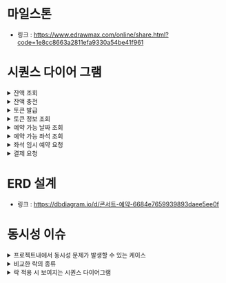 # 마일스톤
- 링크 : https://www.edrawmax.com/online/share.html?code=1e8cc8663a2811efa9330a54be41f961

# 시퀀스 다이어 그램
<details>
<summary>잔액 조회</summary>

### 잔액 조회
```mermaid
sequenceDiagram
    title 잔액 조회
    participant 사용자
    participant API
    participant 지갑
    participant 지갑DB as 지갑 DB
    participant 유저
    participant 유저DB as 유저 DB

    사용자 ->> API: 잔액 조회 요청
    API ->> 지갑: 지갑 및 사용자 정보 기반 요청

    지갑 ->> 지갑DB: 지갑 조회
    지갑DB -->> 지갑: 지갑 조회 결과
    지갑 -->> 사용자: 유효하지 않은 지갑
    지갑 ->> 유저: 유저 조회
    유저 ->> 유저DB: 유저 조회
    유저DB -->> 유저: 유저 조회 결과
    유저 -->> 사용자: 유효하지 않은 사용자
    유저 -->> 지갑: 유저 정보
    지갑 -->> 사용자: 지갑과 사용자의 정보가 일치하지 않음

    지갑 -->> API: 지갑 정보
    API -->> 사용자: 잔액 정보
```
</details>

<details>
<summary>잔액 충전</summary>

### 잔액 충전
```mermaid
sequenceDiagram
    title 잔액 충전
    participant 사용자
    participant API
    participant 지갑
    participant 지갑DB as 지갑 DB
    participant 유저
    participant 유저DB as 유저 DB

    사용자 ->> API: 잔액 충전 요청
    API ->> 지갑: 지갑 및 사용자 정보, 충전 금액 기반 요청

    지갑 -->> 사용자: 유효하지 않은 충전 금액 (음수)
    지갑 ->> 지갑DB: 지갑 조회
    지갑DB -->> 지갑: 지갑 조회 결과
    지갑 -->> 사용자: 유효하지 않은 지갑
    지갑 ->> 유저: 유저 조회
    유저 ->> 유저DB: 유저 조회
    유저DB -->> 유저: 유저 조회 결과
    유저 -->> 사용자: 유효하지 않은 사용자
    유저 -->> 지갑: 유저 정보
    지갑 -->> 사용자: 지갑과 사용자의 정보가 일치하지 않음

    지갑 ->> 지갑: 지갑 잔액 수정
    지갑 ->> 지갑DB: 지갑 잔액 업데이트
    지갑DB -->> 지갑: 업데이트 결과

    지갑 -->> API: 업데이트된 지갑 정보
    API -->> 사용자: 지갑 정보
```
</details>


<details>
<summary>토큰 발급</summary>

### 토큰 발급
```mermaid
sequenceDiagram
    title 토큰 발급
    participant 사용자
    participant API
    participant 토큰
    participant 유저
    participant 유저DB as 유저 DB
    participant 토큰DB as 토큰 DB

    사용자 ->> API: 토큰 발급 요청
    API ->> 토큰: 토큰 발급 요청

    토큰 ->> 유저: 유저 조회
    유저 ->> 유저DB: 유저 조회
    유저DB -->> 유저: 유저 조회 결과
    유저 -->> 사용자: 유효하지 않은 사용자

    토큰 ->> 토큰: 토큰 객체 생성
    토큰 ->> 토큰DB: 토큰 데이터 생성
    토큰DB -->> 토큰: 토큰 데이터 생성 결과

    토큰 -->> API: 토큰 정보
    API -->> 사용자: 토큰 정보
```
</details>

<details>
<summary>토큰 정보 조회</summary>

### 토큰 정보 조회
```mermaid
sequenceDiagram
    title 토큰 정보 조회
    participant 사용자
    participant API
    participant 토큰
    participant 토큰DB as 토큰 DB

    사용자 ->> API: 토큰 정보 조회
    API ->> 토큰: 토큰 기반 정보 조회

    토큰 ->> 토큰DB: 토큰 조회
    토큰DB -->> 토큰: 토큰 조회 결과
    토큰 -->> 사용자: 유효하지 않은 토큰

    토큰 -->> API: 토큰 정보
    API -->> 사용자: 토큰 정보 (남은시간, 유저 정보 등)
```
</details>

<details>
<summary>예약 가능 날짜 조회</summary>

### 예약 가능 날짜 조회
```mermaid
sequenceDiagram
    title 예약 가능 날짜 조회
    participant 사용자
    participant API
    participant 콘서트상세 as 콘서트 상세
    participant 토큰
    participant 토큰DB as 토큰 DB
    participant 콘서트상세DB as 콘서트 상세 DB

    사용자 ->> API: 예약 가능 날짜 조회
    API ->> 콘서트상세: 토큰 기반 예약 정보 요청

    콘서트상세 ->> 토큰: 토큰 조회
    토큰 ->> 토큰DB: 토큰 조회
    토큰DB -->> 토큰: 토큰 조회 결과
    토큰 -->> 사용자: 유효하지 않은 토큰
    토큰 -->> 사용자: 해당 토큰이 대기열에 포함되어있지 않음
    콘서트상세 ->> 콘서트상세DB: 예약 가능 콘서트 상세 리스트 조회
    콘서트상세DB -->> 콘서트상세: 예약 가능 콘서트 상세 리스트 결과

    콘서트상세 -->> API: 예약 가능 콘서트 상세 리스트
    API -->> 사용자: 예약 가능 콘서트 상세 리스트
```
</details>

<details>
<summary>예약 가능 좌석 조회</summary>

### 예약 가능 좌석 조회
```mermaid
sequenceDiagram
    title 예약 가능 좌석 조회
    participant 사용자
    participant API
    participant 좌석
    participant 토큰
    participant 토큰DB as 토큰 DB
    participant 콘서트상세 as 콘서트 상세
    participant 콘서트상세DB as 콘서트 상세 DB
    participant 좌석DB as 좌석 DB

    사용자 ->> API: 예약 가능 좌석 조회
    API ->> 좌석: 토큰, 콘서트 정보 기반 좌석 정보 요청

    좌석 ->> 토큰: 토큰 조회
    토큰 ->> 토큰DB: 토큰 조회
    토큰DB -->> 토큰: 토큰 조회 결과
    토큰 -->> 사용자: 유효하지 않은 토큰
    토큰 -->> 사용자: 해당 토큰이 대기열에 포함되어있지 않음
    좌석 ->> 콘서트상세: 콘서트 상세 조회
    콘서트상세 ->> 콘서트상세DB: 콘서트 상세 조회
    콘서트상세DB -->> 콘서트상세: 콘서트 상세 조회 결과
    콘서트상세 -->> 사용자: 유효하지 않은 콘서트 상세
    콘서트상세 -->> 사용자: 예약이 가능한 날짜가 아닌 경우
    좌석 ->> 좌석DB: 좌석 리스트 조회
    좌석DB -->> 좌석: 좌석 리스트 조회 결과

    좌석 -->> API: 좌석 전체 리스트
    API -->> 사용자: 좌석 리스트 (좌석 예약 가능/불가능 구분하여 표시)
```
</details>

<details>
<summary>좌석 임시 예약 요청</summary>

### 좌석 임시 예약 요청
```mermaid
sequenceDiagram
    title 좌석 임시 예약 요청
    participant 사용자
    participant API
    participant 좌석
    participant 토큰
    participant 토큰DB as 토큰 DB
    participant 콘서트상세 as 콘서트 상세
    participant 콘서트상세DB as 콘서트 상세 DB
    participant 좌석DB as 좌석 DB

    사용자 ->> API: 좌석 임시 예약 요청
    API ->> 좌석: 토큰, 좌석 기반 좌석 임시 예약 요청

    좌석 ->> 토큰: 토큰 조회
    토큰 ->> 토큰DB: 토큰 조회
    토큰DB -->> 토큰: 토큰 조회 결과
    토큰 -->> 사용자: 유효하지 않은 토큰
    토큰 -->> 사용자: 해당 토큰이 대기열에 포함되어있지 않음
    좌석 ->> 좌석DB: 좌석 조회
    좌석DB -->> 좌석: 좌석 조회 결과
    좌석 -->> 사용자: 유효하지 않은 좌석
    좌석 -->> 사용자: 이미 예약된 좌석
    좌석 ->> 콘서트상세: 콘서트 상세 조회
    콘서트상세 ->> 콘서트상세DB: 콘서트 상세 조회
    콘서트상세DB -->> 콘서트상세: 콘서트 상세 조회 결과
    콘서트상세 -->> 사용자: 유효하지 않은 콘서트 상세
    콘서트상세 -->> 사용자: 예약할 수 있는 기간이 아닌 경우

    좌석 ->> 좌석: 좌석 객체 생성
    좌석 ->> 좌석DB: 좌석 데이터 생성
    좌석DB -->> 좌석: 좌석 데이터 생성 결과

    좌석 -->> API: 생성된 좌석 정보
    API -->> 사용자: 좌석 정보
```

</details>


<details>
<summary>결제 요청</summary>

### 결제 요청
```mermaid
sequenceDiagram
    title 결제 요청
    participant 사용자
    participant API
    participant 결제
    participant 토큰
    participant 토큰DB as 토큰 DB
    participant 좌석
    participant 좌석DB as 좌석 DB
    participant 결제내역 as 결제 내역
    participant 결제내역DB as 결제 내역 DB

    사용자 ->> API: 좌석 임시 예약 요청
    API ->> 결제: 토큰, 좌석 기반 좌석 결제 요청

    결제 ->> 토큰: 토큰 조회
    토큰 ->> 토큰DB: 토큰 조회
    토큰DB -->> 토큰: 토큰 조회 결과
    토큰 -->> 사용자: 유효하지 않은 토큰
    토큰 -->> 사용자: 해당 토큰이 대기열에 포함되어있지 않음
    결제 ->> 좌석: 좌석 조회
    좌석 ->> 좌석DB: 좌석 조회
    좌석DB -->> 좌석: 좌석 조회 결과
    좌석 -->> 사용자: 유효하지 않은 좌석
    좌석 -->> 결제: 좌석 정보
    결제 -->> 사용자: 임시 예약되지 않은 좌석 (임시 예약 후 5분(특정시간)이 지난 경우도 동일)
    결제 -->> 사용자: 토큰의 사용자 정보와 임시 예약한 사용자 정보 불일치

    결제 ->> 결제: 결제 처리
    결제 ->> 결제내역: 결제 정보
    결제내역 ->> 결제내역: 결제 내역 객체 생성
    결제내역 ->> 결제내역DB: 결제 내역 데이터 생성
    결제내역DB -->> 결제내역: 결제 내역 데이터 생성 결과
    결제 ->> 토큰: 토큰 대기열 완료 처리
    토큰 ->> 토큰: 토큰 대기열 정보 업데이트
    토큰 ->> 토큰DB: 토큰 대기열 데이터 업데이트
    토큰DB -->> 토큰: 토큰 대기열 데이터 업데이트 결과

    결제 -->> API: 결제 완료
    API -->> 사용자: 결제 완료
```
</details>

# ERD 설계
- 링크 : https://dbdiagram.io/d/콘서트-예약-6684e7659939893daee5ee0f


# 동시성 이슈
<details>
<summary>프로젝트내에서 동시성 문제가 발생할 수 있는 케이스</summary>

### 프로젝트내에서 동시성 문제가 발생할 수 있는 케이스
- 좌석 임시 예약 (좌석 -> 분산락(Simple Lock) + 비관적락(S-Lock))
  - 여러명의 사용자가 동일한 좌석을 선택하여 예약하려고 하는 경우 분산락을 통해 한 명의 사용자에게만 Lock을 제공하며 빠르게 에러 처리
    - redis에 문제가 발생하는 경우 별도의 처리 필요...
  - 비관적락(S-Lock)을 사용하여, 다른 트랜잭션에서의 조회에 영향을 주지 않게 하여 비관적락 (X-Lock)에 비해 성능 향상
- 좌석 결제 (좌석 -> 낙관적 락, 지갑 -> 비관적 락 (X-Lock))
  - 좌석 결제는 한명의 사용자가 임시 예약한 좌석을 대상으로 결제를 하는 로직이기에 동시성 이슈가 많이 발생하지 않기에 낙관적 락 사용
  - 좌석에 대해 DB Lock을 사용하지 않고 있기에, DB Lock을 적용하는것에 비해 성능 향상
- 잔액 충전 (지갑 -> 비관적 락 (X-Lock))
  - 지갑의 경우 잔액에 대한 무결성을 지킬 수 있음
  - 여러명의 사용자가 동일한 계정으로 충전 및 결제를 하는 경우 모두 무결성을 지키며 처리 가능
</details>

<details>
<summary>비교한 락의 종류</summary>

### 비교한 락의 종류
- 낙관적 락
  - DB 락이 아닌 비지니스 로직에 대한 Lock
  - 트랜잭션 내에서 저장시 @version이 조회시점과 동일한지 확인 후 그렇지 않다면 Exception 발생
  - 장점
    - DB에 직접 Lock을 요청하는 것이 아닌, 저장 시점에 Version을 비교하는것이기에 속도가 다른 락에 비해 빠르다
  - 단점
    - 충돌이 많이 발생하는경우 오히려 비관적 락 보다 효율이 떨어질 수 있다.
    - 충돌로 인하여 재시도를 해야하는 경우 재시도 로직을 추가해야한다. 
    - Entity에 낙관적 락을 위한 필드가 추가되어야 한다. (ex. 번호 or 타임스탬프 ...)
- 비관적 락 (DB 락)
  - S-Lock (PESSIMISTIC_READ)
    - 다른 트랜잭션에서도 읽기는 가능하나, 쓰기가 불가능 한 Lock
    - 장점
      - 트랜잭션에서 S-Lock을 사용하는 동안 일관성 있는 데이터를 조회 할 수 있다. 
      - 여러 트랜잭션에서도 동일한 데이터를 조회할 수 있다.
    - 단점
      - 쓰기 작업이 들어가있는 경우 X-Lock 으로 승격되며, 여러 트랜잭션이 X-Lock 으로 승격할 시 Deadlock 이 발생한다.
        - 쓰기 작업을 진행하기 위해 S-Lock 이 모두 종료될 때까지 기다려야 하지만, 다른 트랜잭션에서도 수정을 하기 위해 대기하기때문에 Deadlock 발생
  - X-Lock (PESSIMISTIC_WRITE)
    - 다른 트랜잭션에서 읽기와 쓰기가 모두 불가능한 Lock
    - 장점
      - Lock을 획득할때 까지 대기하며, 모든 처리가 진행된다. (대기 시간이 길어질 경우 실패)
      - 다른 트랜잭션에서 읽기와 쓰기가 불가능하기에, 데이터에대한 무결성이 보장된다.
    - 단점
      - 한 트랜잭션이 Lock을 가지고 있으면, 다른 트랜잭션은 아무런 작업을 할 수 없어 서버 부하를 야기시킨다.
      - 트랜잭션의 범위가 클 경우 Deadlock 발생 확률이 올라간다.
- Redis를 이용한 분산 락 (다른 락과 함께 사용할 수 있다)
  - SimpleLock
    - key를 선점하여 Lock을 얻는 방식
    - 장점
      - 구현이 간단하며 속도가 빠르다.
    - 단점
      - Redis에 문제 발생하는 경우 정상적인 처리가 어렵다.
  - RedLock (Redisson 라이브러리 사용)
    - SimpleLock과 동일하게 key를 선점하지만, 여러개의 Redis를 사용하여 과반수 이상에서 락을 획득해 사용한다.
    - 장점
      - 여러개의 Redis를 사용하기에, 단일 Redis의 문제가 발생하는 경우 정상적인 처리가 가능하다
    - 단점
      - 최소 3개 이상의 Redis 인스턴스가 필요하다.
  - Spin Lock
    - 해당 쓰레드가 Lock을 얻을때 까지 계속해서 요청하는 방식
    - 장점
      - ???... 잘모르겠습니다 ㅜㅜ
    - 단점
      - 계속해서 요청을 하기에 자원을 낭비하게 되며 비효율 적이다.
</details>   


<details>
<summary>락 적용 시 보여지는 시퀀스 다이어그램</summary>

### 락 적용 시 보여지는 시퀀스 다이어그램
#### 좌석 임시 예약 (좌석 -> 분산락(Simple Lock) + 비관적락(S-Lock))
![스크린샷 2024-07-26 오전 3 27 08](https://github.com/user-attachments/assets/00436409-6cbd-4c41-833e-f2bd7550864d)
#### 좌석 결제 (좌석 -> 낙관적 락, 지갑 -> 비관적 락 (X-Lock))
![스크린샷 2024-07-26 오전 3 27 37](https://github.com/user-attachments/assets/ee220e28-869d-44bc-8a3f-11c23ddc5bd8)
#### 잔액 충전 (지갑 -> 비관적 락 (X-Lock))
![스크린샷 2024-07-26 오전 3 24 31](https://github.com/user-attachments/assets/71790cf1-a41e-4562-b68c-524f723612c9)
  

</details>